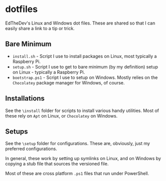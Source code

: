 # dotfiles

EdTheDev's Linux and Windows dot files. These are shared so that I can easily share a link to a tip or trick.

## Bare Minimum

+ `install.sh` - Script I use to install packages on Linux, most typically a Raspberry Pi. 
+ `setup.sh` - Script I use to get to bare minimum (by my definition) setup on Linux - typically a Raspberry Pi.
+ `bootstrap.ps1` - Script I use to setup on Windows. Mostly relies on the `Chocolatey` package manager for Windows, of course.

## Installations

See the `\install` folder for scripts to install various handy utilities. Most of these rely on `Apt` on Linux, or `Chocolatey` on Windows.

## Setups

See the `\setup` folder for configurations.
These are, obviously, just my preferred configurations.

In general, these work by setting up symlinks on Linux, and on Windows by copying a stub file that sources the versioned file. 

Most of these are cross platform `.ps1` files that run under PowerShell.
